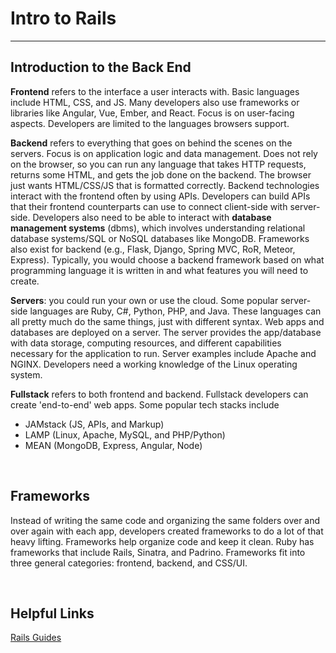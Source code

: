 # Intro to Rails 
---
## Introduction to the Back End 

**Frontend** refers to the interface a user interacts with. Basic languages include HTML, CSS, and JS. Many developers also use frameworks or libraries like Angular, Vue, Ember, and React. Focus is on user-facing aspects. Developers are limited to the languages browsers support. 

**Backend** refers to everything that goes on behind the scenes on the servers. Focus is on application logic and data management. Does not rely on the browser, so you can run any language that takes HTTP requests, returns some HTML, and gets the job done on the backend. The browser just wants HTML/CSS/JS that is formatted correctly. Backend technologies interact with the frontend often by using APIs. Developers can build APIs that their frontend counterparts can use to connect client-side with server-side. Developers also need to be able to interact with **database management systems** (dbms), which involves understanding relational database systems/SQL or NoSQL databases like MongoDB. Frameworks also exist for backend (e.g., Flask, Django, Spring MVC, RoR, Meteor, Express). Typically, you would choose a backend framework based on what programming language it is written in and what features you will need to create. 

**Servers**: you could run your own or use the cloud. Some popular server-side languages are Ruby, C#, Python, PHP, and Java. These languages can all pretty much do the same things, just with different syntax. Web apps and databases are deployed on a server. The server provides the app/database with data storage, computing resources, and different capabilities necessary for the application to run. Server examples include Apache and NGINX. Developers need a working knowledge of the Linux operating system. 

**Fullstack** refers to both frontend and backend. Fullstack developers can create 'end-to-end' web apps. Some popular tech stacks include 
- JAMstack (JS, APIs, and Markup)
- LAMP (Linux, Apache, MySQL, and PHP/Python)
- MEAN (MongoDB, Express, Angular, Node)

&nbsp;

## Frameworks 
Instead of writing the same code and organizing the same folders over and over again with each app, developers created frameworks to do a lot of that heavy lifting. Frameworks help organize code and keep it clean. Ruby has frameworks that include Rails, Sinatra, and Padrino. Frameworks fit into three general categories: frontend, backend, and CSS/UI. 

&nbsp;













## Helpful Links 
[Rails Guides](https://guides.rubyonrails.org)
